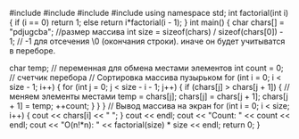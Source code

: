#include <iostream>
#include <set>
#include <string>
#include <cstring>
using namespace std;
int factorial(int i)
{
   if (i == 0) return 1;
   else return i*factorial(i - 1);
}
int main()
{
   char chars[] = "pdjugcba";
   //размер массива
   int size = sizeof(chars) / sizeof(chars[0]) - 1; // -1 для отсечения \0 (окончания строки). иначе он будет учитыватся в переборе.
   
   char temp; // переменная для обмена местами элементов
   int count = 0; // счетчик перебора
   // Сортировка массива пузырьком
   for (int i = 0; i < size - 1; i++) {
      for (int j = 0; j < size - i - 1; j++) {
         if (chars[j] > chars[j + 1]) {
            // меняем элементы местами
            temp = chars[j];
            chars[j] = chars[j + 1];
            chars[j + 1] = temp;
            ++count;
         }
      }
   }
   // Вывод массива на экран
   for (int i = 0; i < size; i++) {
      cout << chars[i] << " ";
   }
   cout << endl;
   cout << "Count: " << count << endl;
   cout << "O(n!*n): " << factorial(size) * size << endl;
   return 0;
}
